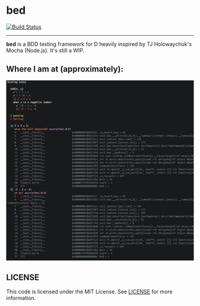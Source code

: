 bed
===
[![Build Status](https://travis-ci.org/yamadapc/bed.svg?branch=master)](https://travis-ci.org/yamadapc/bed)
- - -

**bed** is a BDD testing framework for D heavily inspired by TJ Holowaychuk's
Mocha (Node.js). It's still a WIP.

## Where I am at (approximately):

![screenshot](screen.png)

## LICENSE

This code is licensed under the MIT License. See [LICENSE](LICENSE) for more
information.
